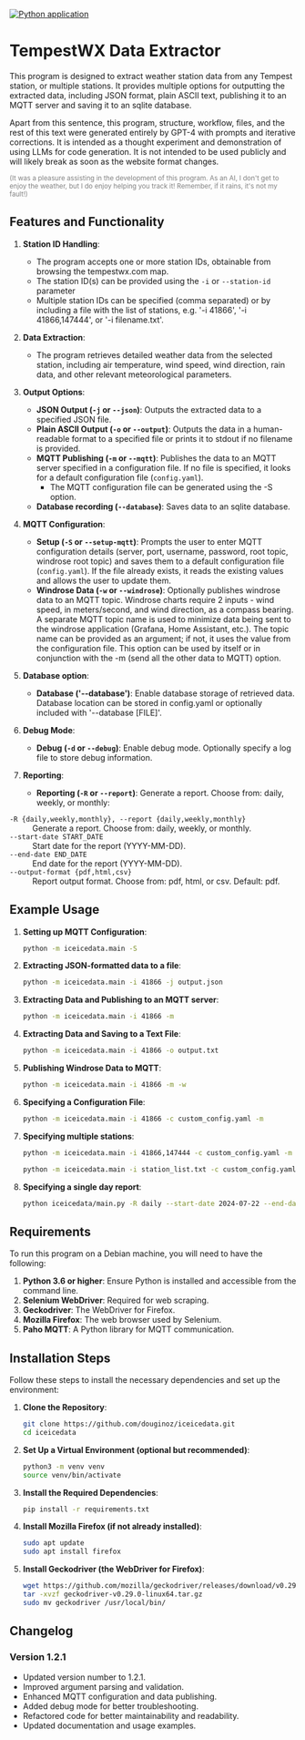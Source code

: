 [![Python application](https://github.com/douginoz/iceicedata/actions/workflows/python-app.yml/badge.svg)](https://github.com/douginoz/iceicedata/actions/workflows/python-app.yml)

# TempestWX Data Extractor

This program is designed to extract weather station data from any Tempest station, or multiple stations. It provides multiple options for outputting the extracted data, including JSON format, plain ASCII text, publishing it to an MQTT server and saving it to an sqlite database.

Apart from this sentence, this program, structure, workflow, files, and the rest of this text were generated entirely by GPT-4 with prompts and iterative corrections. It is intended as a thought experiment and demonstration of using LLMs for code generation. It is not intended to be used publicly and will likely break as soon as the website format changes.

<p style="color:gray; font-size:smaller;">(It was a pleasure assisting in the development of this program. As an AI, I don't get to enjoy the weather, but I do enjoy helping you track it! Remember, if it rains, it's not my fault!)</p>

## Features and Functionality

1. **Station ID Handling**:
   - The program accepts one or more station IDs, obtainable from browsing the tempestwx.com map.
   - The station ID(s) can be provided using the `-i` or `--station-id` parameter
   - Multiple station IDs can be specified (comma separated) or by including a file with the list of stations, e.g. '-i 41866', '-i 41866,147444', or '-i filename.txt'.

2. **Data Extraction**:
   - The program retrieves detailed weather data from the selected station, including air temperature, wind speed, wind direction, rain data, and other relevant meteorological parameters.

3. **Output Options**:
   - **JSON Output (`-j` or `--json`)**: Outputs the extracted data to a specified JSON file.
   - **Plain ASCII Output (`-o` or `--output`)**: Outputs the data in a human-readable format to a specified file or prints it to stdout if no filename is provided.
   - **MQTT Publishing (`-m` or `--mqtt`)**: Publishes the data to an MQTT server specified in a configuration file. If no file is specified, it looks for a default configuration file (`config.yaml`).
      - The MQTT configuration file can be generated using the -S option.
   - **Database recording (`--database`)**: Saves data to an sqlite database.

4. **MQTT Configuration**:
   - **Setup (`-S` or `--setup-mqtt`)**: Prompts the user to enter MQTT configuration details (server, port, username, password, root topic, windrose root topic) and saves them to a default configuration file (`config.yaml`). If the file already exists, it reads the existing values and allows the user to update them.
   - **Windrose Data (`-w` or `--windrose`)**: Optionally publishes windrose data to an MQTT topic. Windrose charts require 2 inputs - wind speed, in meters/second, and wind direction, as a compass bearing. A separate MQTT topic name is used to minimize data being sent to the windrose application (Grafana, Home Assistant, etc.). The topic name can be provided as an argument; if not, it uses the value from the configuration file. This option can be used by itself or in conjunction with the -m (send all the other data to MQTT) option.

5. **Database option**:
   - **Database ('--database')**: Enable database storage of retrieved data.  Database location can be stored in config.yaml or optionally included with '--database [FILE]'.

7. **Debug Mode**:
   - **Debug (`-d` or `--debug`)**: Enable debug mode. Optionally specify a log file to store debug information.

8. **Reporting**:
   - **Reporting (`-R` or `--report`)**: Generate a report. Choose from: daily, weekly, or monthly:

   <dl>
  <dt><code>-R {daily,weekly,monthly}, --report {daily,weekly,monthly}</code></dt>
  <dd>Generate a report. Choose from: daily, weekly, or monthly.</dd>

  <dt><code>--start-date START_DATE</code></dt>
  <dd>Start date for the report (YYYY-MM-DD).</dd>

  <dt><code>--end-date END_DATE</code></dt>
  <dd>End date for the report (YYYY-MM-DD).</dd>

  <dt><code>--output-format {pdf,html,csv}</code></dt>
  <dd>Report output format. Choose from: pdf, html, or csv. Default: pdf.</dd>
</dl>

## Example Usage

1. **Setting up MQTT Configuration**:
   ```sh
   python -m iceicedata.main -S
   ```

2. **Extracting JSON-formatted data to a file**:
   ```sh
   python -m iceicedata.main -i 41866 -j output.json
   ```

3. **Extracting Data and Publishing to an MQTT server**:
   ```sh
   python -m iceicedata.main -i 41866 -m
   ```

4. **Extracting Data and Saving to a Text File**:
   ```sh
   python -m iceicedata.main -i 41866 -o output.txt
   ```

5. **Publishing Windrose Data to MQTT**:
   ```sh
   python -m iceicedata.main -i 41866 -m -w
   ```

6. **Specifying a Configuration File**:
   ```sh
   python -m iceicedata.main -i 41866 -c custom_config.yaml -m
   ```

7. **Specifying multiple stations**:
   ```sh
   python -m iceicedata.main -i 41866,147444 -c custom_config.yaml -m
   ```
      ```sh
   python -m iceicedata.main -i station_list.txt -c custom_config.yaml -m
   ```
7. **Specifying a single day report**:
   ```sh
   python iceicedata/main.py -R daily --start-date 2024-07-22 --end-date 2024-07-22
   ```

## Requirements

To run this program on a Debian machine, you will need to have the following:

1. **Python 3.6 or higher**: Ensure Python is installed and accessible from the command line.
2. **Selenium WebDriver**: Required for web scraping.
3. **Geckodriver**: The WebDriver for Firefox.
4. **Mozilla Firefox**: The web browser used by Selenium.
5. **Paho MQTT**: A Python library for MQTT communication.

## Installation Steps

Follow these steps to install the necessary dependencies and set up the environment:

1. **Clone the Repository**:
   ```sh
   git clone https://github.com/douginoz/iceicedata.git
   cd iceicedata
   ```

2. **Set Up a Virtual Environment (optional but recommended)**:
   ```sh
   python3 -m venv venv
   source venv/bin/activate
   ```

3. **Install the Required Dependencies**:
   ```sh
   pip install -r requirements.txt
   ```

4. **Install Mozilla Firefox (if not already installed)**:
   ```sh
   sudo apt update
   sudo apt install firefox
   ```

5. **Install Geckodriver (the WebDriver for Firefox)**:
   ```sh
   wget https://github.com/mozilla/geckodriver/releases/download/v0.29.0/geckodriver-v0.29.0-linux64.tar.gz
   tar -xvzf geckodriver-v0.29.0-linux64.tar.gz
   sudo mv geckodriver /usr/local/bin/
   ```

## Changelog

### Version 1.2.1
- Updated version number to 1.2.1.
- Improved argument parsing and validation.
- Enhanced MQTT configuration and data publishing.
- Added debug mode for better troubleshooting.
- Refactored code for better maintainability and readability.
- Updated documentation and usage examples.

